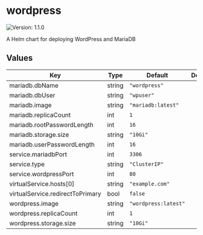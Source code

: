 # wordpress

![Version: 1.1.0](https://img.shields.io/badge/Version-1.1.0-informational?style=flat-square)

A Helm chart for deploying WordPress and MariaDB

## Values

| Key | Type | Default | Description |
|-----|------|---------|-------------|
| mariadb.dbName | string | `"wordpress"` |  |
| mariadb.dbUser | string | `"wpuser"` |  |
| mariadb.image | string | `"mariadb:latest"` |  |
| mariadb.replicaCount | int | `1` |  |
| mariadb.rootPasswordLength | int | `16` |  |
| mariadb.storage.size | string | `"10Gi"` |  |
| mariadb.userPasswordLength | int | `16` |  |
| service.mariadbPort | int | `3306` |  |
| service.type | string | `"ClusterIP"` |  |
| service.wordpressPort | int | `80` |  |
| virtualService.hosts[0] | string | `"example.com"` |  |
| virtualService.redirectToPrimary | bool | `false` |  |
| wordpress.image | string | `"wordpress:latest"` |  |
| wordpress.replicaCount | int | `1` |  |
| wordpress.storage.size | string | `"10Gi"` |  |


